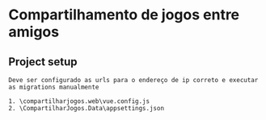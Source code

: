 # Compartilhamento de jogos entre amigos

## Project setup
```
Deve ser configurado as urls para o endereço de ip correto e executar as migrations manualmente

1. \compartilharjogos.web\vue.config.js
2. \CompartilharJogos.Data\appsettings.json
```